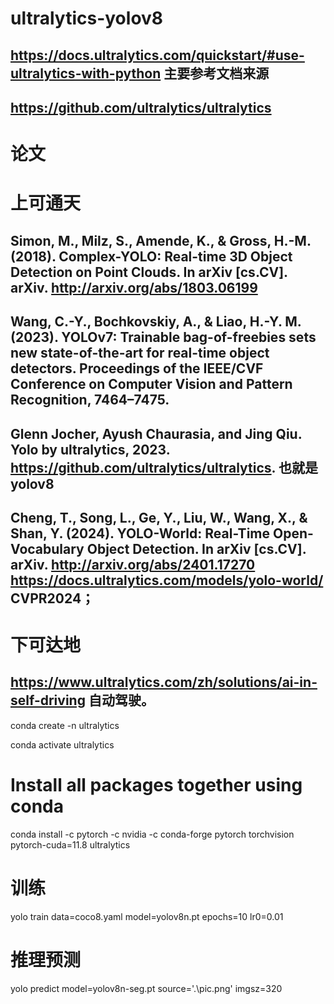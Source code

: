 # ultralytics-yolov8

## https://docs.ultralytics.com/quickstart/#use-ultralytics-with-python  主要参考文档来源
## https://github.com/ultralytics/ultralytics

# 论文
# 上可通天
## Simon, M., Milz, S., Amende, K., & Gross, H.-M. (2018). Complex-YOLO: Real-time 3D Object Detection on Point Clouds. In arXiv [cs.CV]. arXiv. http://arxiv.org/abs/1803.06199
## Wang, C.-Y., Bochkovskiy, A., & Liao, H.-Y. M. (2023). YOLOv7: Trainable bag-of-freebies sets new state-of-the-art for real-time object detectors. Proceedings of the IEEE/CVF Conference on Computer Vision and Pattern Recognition, 7464–7475. 
## Glenn Jocher, Ayush Chaurasia, and Jing Qiu. Yolo by ultralytics, 2023. https://github.com/ultralytics/ultralytics. 也就是yolov8
## Cheng, T., Song, L., Ge, Y., Liu, W., Wang, X., & Shan, Y. (2024). YOLO-World: Real-Time Open-Vocabulary Object Detection. In arXiv [cs.CV]. arXiv. http://arxiv.org/abs/2401.17270   https://docs.ultralytics.com/models/yolo-world/                        CVPR2024；
# 下可达地

## https://www.ultralytics.com/zh/solutions/ai-in-self-driving            自动驾驶。

conda create -n ultralytics

conda activate ultralytics

# Install all packages together using conda
conda install -c pytorch -c nvidia -c conda-forge pytorch torchvision pytorch-cuda=11.8 ultralytics

# 训练
yolo train data=coco8.yaml model=yolov8n.pt epochs=10 lr0=0.01

# 推理预测
yolo predict model=yolov8n-seg.pt source='.\pic.png'  imgsz=320